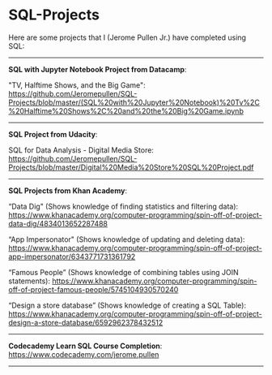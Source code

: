 # SQL-Projects

Here are some projects that I (Jerome Pullen Jr.) have completed using SQL:
_________________________________________

<b>SQL with Jupyter Notebook Project from Datacamp</b>: 

"TV, Halftime Shows, and the Big Game":
https://github.com/Jeromepullen/SQL-Projects/blob/master/(SQL%20with%20Jupyter%20Notebook)%20Tv%2C%20Halftime%20Shows%2C%20and%20the%20Big%20Game.ipynb

_________________________________________

<b>SQL Project from Udacity</b>:

SQL for Data Analysis - Digital Media Store:
https://github.com/Jeromepullen/SQL-Projects/blob/master/Digital%20Media%20Store%20SQL%20Project.pdf

_________________________________________

<b>SQL Projects from Khan Academy</b>:

“Data Dig" (Shows knowledge of finding statistics and filtering data):
https://www.khanacademy.org/computer-programming/spin-off-of-project-data-dig/4834013652287488

“App Impersonator" (Shows knowledge of updating and deleting data):
https://www.khanacademy.org/computer-programming/spin-off-of-project-app-impersonator/6343771731361792

“Famous People” (Shows knowledge of combining tables using JOIN statements):
https://www.khanacademy.org/computer-programming/spin-off-of-project-famous-people/5745104930570240

“Design a store database” (Shows knowledge of creating a SQL Table):
https://www.khanacademy.org/computer-programming/spin-off-of-project-design-a-store-database/6592962378432512

_________________________________________

<b>Codecademy Learn SQL Course Completion</b>:
https://www.codecademy.com/jerome.pullen

________________________________________
